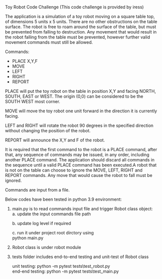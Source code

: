 Toy Robot Code Challenge 
(This code challenge is provided by iress)

The application is a simulation of a toy robot moving on a square table top, of dimensions 5 units x 5 units. There are no other obstructions on the table surface. The robot is free to roam around the surface of the table, but must be prevented from falling to destruction. Any movement that would result in the robot falling from the table must be prevented, however further valid movement commands must still be allowed. 

Commands:
* PLACE X,Y,F
* MOVE
* LEFT
* RIGHT
* REPORT

PLACE will put the toy robot on the table in position X,Y and facing NORTH, SOUTH, EAST or WEST. The origin (0,0) can be considered to be the SOUTH WEST most corner.  

MOVE will move the toy robot one unit forward in the direction it is currently facing.
 
LEFT and RIGHT will rotate the robot 90 degrees in the specified direction without changing the position of the robot. 

REPORT will announce the X,Y and F of the robot. 

It is required that the first command to the robot is a PLACE command, after that, any sequence of commands may be issued, in any order, including another PLACE command. The 
application should discard all commands in the sequence until a valid PLACE command has been executed.A robot that is not on the table can choose to ignore the MOVE, LEFT, RIGHT and REPORT commands. 
Any move that would cause the robot to fall must be ignored. 

Commands are input from a file. 

Below codes have been tested in python 3.9 environment: 
1. main.py is to read commands input file and trigger Robot class object:  
   a. update the input commands file path
   
   b. update log level if required
   
   c. run it under project root dirctory using   
      python main.py 
2. Robot class is under robot module 
3. tests folder includes end-to-end testing and unit-test of Robot class 

   unit testing:    python -m pytest tests\test_robot.py       
   end-end testing: python -m pytest tests\test_main.py

   
